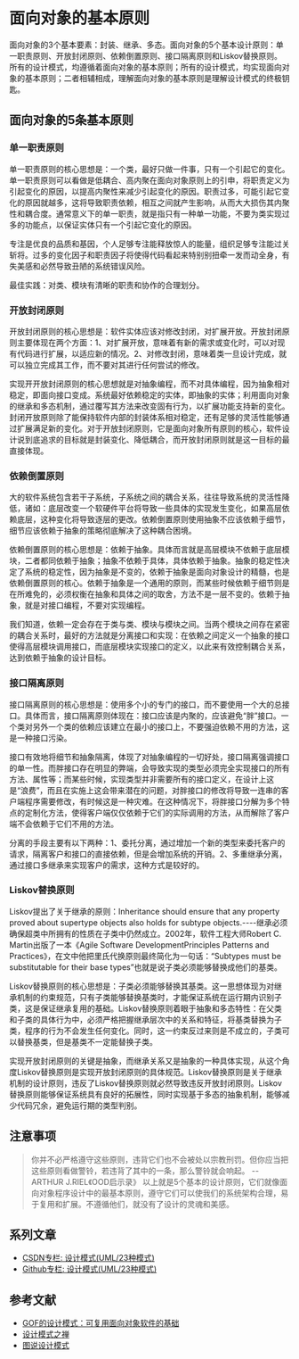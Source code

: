 # 面向对象的基本原则

面向对象的3个基本要素：封装、继承、多态。面向对象的5个基本设计原则：单一职责原则、开放封闭原则、依赖倒置原则、接口隔离原则和Liskov替换原则。所有的设计模式，均遵循着面向对象的基本原则；所有的设计模式，均实现面向对象的基本原则；二者相辅相成，理解面向对象的基本原则是理解设计模式的终极钥匙。

## 面向对象的5条基本原则

### 单一职责原则

单一职责原则的核心思想是：一个类，最好只做一件事，只有一个引起它的变化。单一职责原则可以看做是低耦合、高内聚在面向对象原则上的引申，将职责定义为引起变化的原因，以提高内聚性来减少引起变化的原因。职责过多，可能引起它变化的原因就越多，这将导致职责依赖，相互之间就产生影响，从而大大损伤其内聚性和耦合度。通常意义下的单一职责，就是指只有一种单一功能，不要为类实现过多的功能点，以保证实体只有一个引起它变化的原因。

专注是优良的品质和基因，个人足够专注能释放惊人的能量，组织足够专注能过关斩将。过多的变化因子和职责因子将使得代码看起来特别别扭牵一发而动全身，有失美感和必然导致丑陋的系统错误风险。

最佳实践：对类、模块有清晰的职责和协作的合理划分。

### 开放封闭原则

开放封闭原则的核心思想是：软件实体应该对修改封闭，对扩展开放。开放封闭原则主要体现在两个方面：1、对扩展开放，意味着有新的需求或变化时，可以对现有代码进行扩展，以适应新的情况。2、对修改封闭，意味着类一旦设计完成，就可以独立完成其工作，而不要对其进行任何尝试的修改。

实现开开放封闭原则的核心思想就是对抽象编程，而不对具体编程，因为抽象相对稳定，即面向接口变成。系统最好依赖稳定的实体，即抽象的实体；利用面向对象的继承和多态机制，通过覆写其方法来改变固有行为，以扩展功能支持新的变化。封闭开放原则除了能保持软件内部的封装体系相对稳定，还有足够的灵活性能够通过扩展满足新的变化。对于开放封闭原则，它是面向对象所有原则的核心，软件设计说到底追求的目标就是封装变化、降低耦合，而开放封闭原则就是这一目标的最直接体现。

### 依赖倒置原则

大的软件系统包含若干子系统，子系统之间的耦合关系，往往导致系统的灵活性降低，诸如：底层改变一个软硬件平台将导致一些具体的实现发生变化，如果高层依赖底层，这种变化将导致逐层的更改。依赖倒置原则使用抽象不应该依赖于细节，细节应该依赖于抽象的策略彻底解决了这种耦合困境。

依赖倒置原则的核心思想是：依赖于抽象。具体而言就是高层模块不依赖于底层模块，二者都同依赖于抽象；抽象不依赖于具体，具体依赖于抽象。抽象的稳定性决定了系统的稳定性，因为抽象是不变的，依赖于抽象是面向对象设计的精髓，也是依赖倒置原则的核心。依赖于抽象是一个通用的原则，而某些时候依赖于细节则是在所难免的，必须权衡在抽象和具体之间的取舍，方法不是一层不变的。依赖于抽象，就是对接口编程，不要对实现编程。

我们知道，依赖一定会存在于类与类、模块与模块之间。当两个模块之间存在紧密的耦合关系时，最好的方法就是分离接口和实现：在依赖之间定义一个抽象的接口使得高层模块调用接口，而底层模块实现接口的定义，以此来有效控制耦合关系，达到依赖于抽象的设计目标。

### 接口隔离原则

接口隔离原则的核心思想是：使用多个小的专门的接口，而不要使用一个大的总接口。具体而言，接口隔离原则体现在：接口应该是内聚的，应该避免“胖”接口。一个类对另外一个类的依赖应该建立在最小的接口上，不要强迫依赖不用的方法，这是一种接口污染。

接口有效地将细节和抽象隔离，体现了对抽象编程的一切好处，接口隔离强调接口的单一性。而胖接口存在明显的弊端，会导致实现的类型必须完全实现接口的所有方法、属性等；而某些时候，实现类型并非需要所有的接口定义，在设计上这是“浪费”，而且在实施上这会带来潜在的问题，对胖接口的修改将导致一连串的客户端程序需要修改，有时候这是一种灾难。在这种情况下，将胖接口分解为多个特点的定制化方法，使得客户端仅仅依赖于它们的实际调用的方法，从而解除了客户端不会依赖于它们不用的方法。

分离的手段主要有以下两种：1、委托分离，通过增加一个新的类型来委托客户的请求，隔离客户和接口的直接依赖，但是会增加系统的开销。2、多重继承分离，通过接口多继承来实现客户的需求，这种方式是较好的。

### Liskov替换原则

Liskov提出了关于继承的原则：Inheritance should ensure that any property proved about supertype objects also holds for subtype objects.----继承必须确保超类中所拥有的性质在子类中仍然成立。2002年，软件工程大师Robert C. Martin出版了一本《Agile Software DevelopmentPrinciples Patterns and Practices》，在文中他把里氏代换原则最终简化为一句话：“Subtypes must be substitutable for their base types”也就是说子类必须能够替换成他们的基类。

Liskov替换原则的核心思想是：子类必须能够替换其基类。这一思想体现为对继承机制的约束规范，只有子类能够替换基类时，才能保证系统在运行期内识别子类，这是保证继承复用的基础。Liskov替换原则着眼于抽象和多态特性：在父类和子类的具体行为中，必须严格把握继承层次中的关系和特征，将基类替换为子类，程序的行为不会发生任何变化。同时，这一约束反过来则是不成立的，子类可以替换基类，但是基类不一定能替换子类。

实现开放封闭原则的关键是抽象，而继承关系又是抽象的一种具体实现，从这个角度Liskov替换原则是实现开放封闭原则的具体规范。Liskov替换原则是关于继承机制的设计原则，违反了Liskov替换原则就必然导致违反开放封闭原则。Liskov替换原则能够保证系统具有良好的拓展性，同时实现基于多态的抽象机制，能够减少代码冗余，避免运行期的类型判别。

## 注意事项

> 你并不必严格遵守这些原则，违背它们也不会被处以宗教刑罚。但你应当把这些原则看做警铃，若违背了其中的一条，那么警铃就会响起。     -- ARTHUR J.RIEL《OOD启示录》
以上就是5个基本的设计原则，它们就像面向对象程序设计中的最基本原则，遵守它们可以使我们的系统架构合理，易于复用和扩展。不遵循他们，就没有了设计的灵魂和美感。

## 系列文章

- [CSDN专栏: 设计模式(UML/23种模式)](https://blog.csdn.net/column/details/27399.html)
- [Github专栏: 设计模式(UML/23种模式)](https://github.com/media-tm/MTDesignPattern)

## 参考文献

- [GOF的设计模式：可复用面向对象软件的基础](http://item.jd.com/10057319.html)
- [设计模式之禅](http://item.jd.com/11414555.html)
- [图说设计模式](https://github.com/me115/design_patterns)